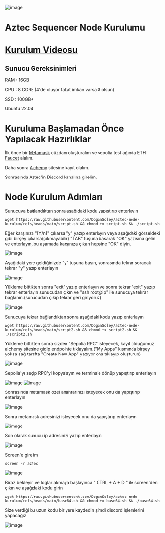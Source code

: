![image](https://github.com/user-attachments/assets/b2fb2d70-c75a-4fe5-ae4a-0efbc28b3e45)

# Aztec Sequencer Node Kurulumu

# [Kurulum Videosu]() 

## Sunucu Gereksinimleri

RAM : 16GB

CPU : 8 CORE (4'de oluyor fakat imkan varsa 8 olsun)

SSD : 100GB+

Ubuntu 22.04


# Kuruluma Başlamadan Önce Yapılacak Hazırlıklar

İlk önce bir [Metamask](metamask.io) cüzdanı oluşturalım ve sepolia test ağında ETH [Faucet](https://sepolia-faucet.pk910.de/) alalım.

Daha sonra [Alchemy](https://dashboard.alchemy.com/) sitesine kayıt olalım.

Sonrasında Aztec'in [Discord](https://discord.com/invite/aztec) kanalına girelim.

# Node Kurulum Adımları

Sunucuya bağlandıktan sonra aşağıdaki kodu yapıştırıp enterlayın

```
wget https://raw.githubusercontent.com/DoganSoley/aztec-node-kurulum/refs/heads/main/script.sh && chmod +x script.sh && ./script.sh
```

Eğer karşınıza "[Y/n]" çıkarsa "y" yazıp enterlayın veya aşağıdaki görseldeki gibi birşey çıkarsa(çıkmayabilir) "TAB" tuşuna basarak "OK" yazısına gelin ve enterlayın, bu aşamada karşınıza çıkan hepsine "OK" diyin.

![image](https://github.com/user-attachments/assets/a1bb0941-4d66-4a8b-9bc7-308572310266)

Aşağıdaki yere geldiğinizde "y" tuşuna basın, sonrasında tekrar soracak tekrar "y" yazıp enterlayın

![image](https://github.com/user-attachments/assets/5c70d387-b725-4638-a8b1-385819dab1a4)

Yükleme bittikten sonra "exit" yazıp enterlayın ve sonra tekrar "exit" yazıp tekrar enterlayın sunucudan çıkın ve "ssh root@ip" ile sunucuya tekrar bağlanın.(sunucudan çıkıp tekrar geri giriyoruz)

![image](https://github.com/user-attachments/assets/ea430ff9-f8c7-4e74-a45a-c4176dd7605f)

Sunucuya tekrar bağlandıktan sonra aşağıdaki kodu yazıp enterlayın

```
wget https://raw.githubusercontent.com/DoganSoley/aztec-node-kurulum/refs/heads/main/script2.sh && chmod +x script2.sh && ./script2.sh
```

Yükleme bittikten sonra sizden "Sepolia RPC" isteyecek, kayıt olduğumuz alchemy sitesine gidip endpointe tıklayalım.("My Apps" kısmında birşey yoksa sağ tarafta "Create New App" yazıyor ona tıklayıp oluşturun)

![image](https://github.com/user-attachments/assets/c6dd0a5a-bc30-4d46-a208-7af771987a5b) 

Sepolia'yı seçip RPC'yi kopyalayın ve terminale dönüp yapıştırıp enterlayın

![image](https://github.com/user-attachments/assets/f1494a00-412a-4e67-8870-64e693f6921a)
![image](https://github.com/user-attachments/assets/ce12192a-f41c-448e-9582-fc3e749d2fb7)

Sonrasında metamask özel anahtarınızı isteyecek onu da yapıştırıp enterlayın

![image](https://github.com/user-attachments/assets/2001fc23-e9ba-4499-8a12-d9f2b28b4f57)

Sonra metamask adresinizi isteyecek onu da yapıştırıp enterlayın

![image](https://github.com/user-attachments/assets/d10cfae8-e1a1-447a-a9e2-49dd14a8f083)

Son olarak sunucu ip adresinizi yazıp enterlayın

![image](https://github.com/user-attachments/assets/1a5f16cd-379b-4740-9d1b-9cef7a039d69)

Screen'e girelim

```
screen -r aztec
```
![image](https://github.com/user-attachments/assets/2a055eb6-53bd-46db-ba4c-9b63e59b2d1a)

Biraz bekleyin ve loglar akmaya başlayınca " CTRL + A + D " ile screen'den çıkın ve aşağıdaki kodu girin

```
wget https://raw.githubusercontent.com/DoganSoley/aztec-node-kurulum/refs/heads/main/base64.sh && chmod +x base64.sh && ./base64.sh
```
Size verdiği bu uzun kodu bir yere kaydedin şimdi discord işlemlerini yapacağız

![image](https://github.com/user-attachments/assets/da80a3fe-12d9-4f51-854b-a0dc18a10fd9)







